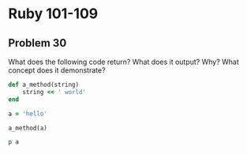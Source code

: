 # Ruby 101-109
## Problem 30

What does the following code return? What does it output? Why? What concept does it demonstrate?

```ruby
def a_method(string)
	string << ' world'
end

a = 'hello'

a_method(a)

p a
```
